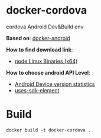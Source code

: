 # docker-cordova
cordova Android Dev&Build env  

**Based on**: [docker-android](https://github.com/huanghw1989/docker-android)  


**How to find download link**:
* [node Linux Binaries (x64)](https://nodejs.org/en/download/)  

**How to choose android API Level**:  
* [Android Device version statistics](https://developer.android.com/about/dashboards/index.html)
* [uses-sdk-element](https://developer.android.com/guide/topics/manifest/uses-sdk-element.html)  


# Build
```
docker build -t docker-cordova .
```